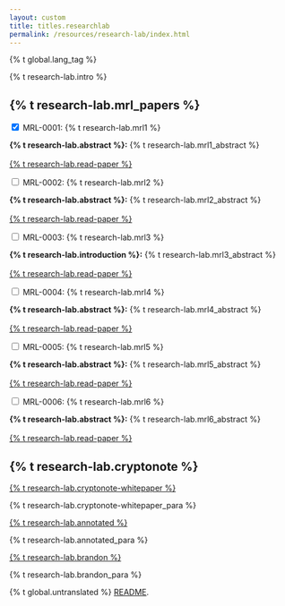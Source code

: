 ```yaml
---
layout: custom
title: titles.researchlab
permalink: /resources/research-lab/index.html
---
```

{% t global.lang_tag %}
<div class="container description">
    <p>{% t research-lab.intro %}</p>
</div>
<section class="container">
    <div class="row">
        <!-- left two-thirds block-->
        <div class="left two-thirds col-lg-8 col-md-8 col-sm-12 col-xs-12">
            <div class="info-block research-paper">
                <div class="row center-xs">
                    <div class="col"><h2>{% t research-lab.mrl_papers %}</h2></div>
                </div>
                <div class="tab">
                    <input id="tab-one" type="checkbox" name="tabs" class="accordion" checked="checked">
                    <label for="tab-one" class="accordion">MRL-0001: {% t research-lab.mrl1 %}</label>
                    <div class="tab-content">
                        <p><strong>{% t research-lab.abstract %}:</strong> {% t research-lab.mrl1_abstract %}
                            <br>
                            <br>
                            <a target="_blank" rel="noreferrer noopener" href="https://lab.getmonero.org/pubs/MRL-0001.pdf">{% t research-lab.read-paper %}</a>
                        </p>
                    </div>
                </div>
                <div class="tab">
                    <input id="tab-two" type="checkbox" name="tabs" class="accordion">
                    <label for="tab-two" class="accordion">MRL-0002: {% t research-lab.mrl2 %}</label>
                    <div class="tab-content">
                        <p><strong>{% t research-lab.abstract %}:</strong> {% t research-lab.mrl2_abstract %}
                            <br>
                            <br>
                            <a target="_blank" rel="noreferrer noopener" href="https://lab.getmonero.org/pubs/MRL-0002.pdf">{% t research-lab.read-paper %}</a>
                        </p>            
                    </div>
                </div>
                <div class="tab">
                    <input id="tab-three" type="checkbox" name="tabs" class="accordion">
                    <label for="tab-three" class="accordion">MRL-0003: {% t research-lab.mrl3 %}</label>
                    <div class="tab-content">
                        <p><strong>{% t research-lab.introduction %}:</strong> {% t research-lab.mrl3_abstract %}
                            <br>
                            <br>
                            <a target="_blank" rel="noreferrer noopener" href="https://lab.getmonero.org/pubs/MRL-0003.pdf">{% t research-lab.read-paper %}</a>
                        </p>
                    </div>
                </div>
                <div class="tab">
                    <input id="tab-four" type="checkbox" name="tabs" class="accordion">
                    <label for="tab-four" class="accordion">MRL-0004: {% t research-lab.mrl4 %}</label>
                    <div class="tab-content">
                        <p><strong>{% t research-lab.abstract %}:</strong> {% t research-lab.mrl4_abstract %}
                            <br>
                            <br>
                            <a target="_blank" rel="noreferrer noopener" href="https://lab.getmonero.org/pubs/MRL-0004.pdf">{% t research-lab.read-paper %}</a></p>
                    </div>
                </div>
                <div class="tab">
                    <input id="tab-five" type="checkbox" name="tabs" class="accordion">
                    <label for="tab-five" class="accordion">MRL-0005: {% t research-lab.mrl5 %}</label>
                    <div class="tab-content">
                        <p><strong>{% t research-lab.abstract %}:</strong> {% t research-lab.mrl5_abstract %}
                            <br>
                            <br>
                            <a href="https://lab.getmonero.org/pubs/MRL-0005.pdf" target="_blank" rel="noreferrer noopener">{% t research-lab.read-paper %}</a></p>
                    </div>
                </div>
                <div class="tab">
                    <input id="tab-sixth" type="checkbox" name="tabs" class="accordion">
                    <label for="tab-sixth" class="accordion">MRL-0006: {% t research-lab.mrl6 %}</label>
                    <div class="tab-content">
                        <p><strong>{% t research-lab.abstract %}:</strong> {% t research-lab.mrl6_abstract %}
                            <br>
                            <br>
                            <a href="https://lab.getmonero.org/pubs/MRL-0006.pdf" target="_blank" rel="noreferrer noopener">{% t research-lab.read-paper %}</a></p>
                    </div>
                </div>
            </div>
        </div>
        <!-- end left two-thirds block-->
        <!-- right one-third block-->
        <div class="right one-third col-lg-4 col-md-4 col-sm-12 col-xs-12">
            <div class="info-block">
                <div class="row center-xs">
                    <div class="col">
                        <h2>{% t research-lab.cryptonote %}</h2>
                    </div>
                </div>
                <div>
                    <a href="https://cryptonote.org/whitepaper.pdf">{% t research-lab.cryptonote-whitepaper %}</a>
                    <p>{% t research-lab.cryptonote-whitepaper_para %}</p>
                    <a href="https://downloads.getmonero.org/whitepaper_annotated.pdf">{% t research-lab.annotated %}</a>
                    <p>{% t research-lab.annotated_para %}</p>
                    <a href="https://downloads.getmonero.org/whitepaper_review.pdf">{% t research-lab.brandon %}</a>
                    <p>{% t research-lab.brandon_para %}</p>
                </div>
            </div>
        </div>
        <!-- end right one-third block-->
    </div>
</section>

<div class="untranslated {% t research-lab.translated %}">
    <p>{% t global.untranslated %} <a class="untranslated-link" href="https://repo.getmonero.org/monero-project/monero-site/blob/master/README.md#140-how-to-translate-a-page">README</a>.</p>
</div>